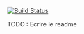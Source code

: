 [![Build Status](https://travis-ci.org/bendem/ClassTypes.png)](https://travis-ci.org/bendem/ClassTypes)

TODO : Ecrire le readme

